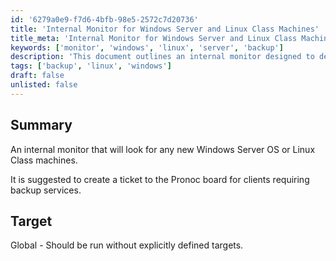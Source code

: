 ```yaml
---
id: '6279a0e9-f7d6-4bfb-98e5-2572c7d20736'
title: 'Internal Monitor for Windows Server and Linux Class Machines'
title_meta: 'Internal Monitor for Windows Server and Linux Class Machines'
keywords: ['monitor', 'windows', 'linux', 'server', 'backup']
description: 'This document outlines an internal monitor designed to detect any new Windows Server or Linux Class machines. It suggests creating a ticket to the Pronoc board for clients requiring backup services, ensuring proactive management of server resources.'
tags: ['backup', 'linux', 'windows']
draft: false
unlisted: false
---
```


## Summary

An internal monitor that will look for any new Windows Server OS or Linux Class machines.

It is suggested to create a ticket to the Pronoc board for clients requiring backup services.

## Target

Global - Should be run without explicitly defined targets.

